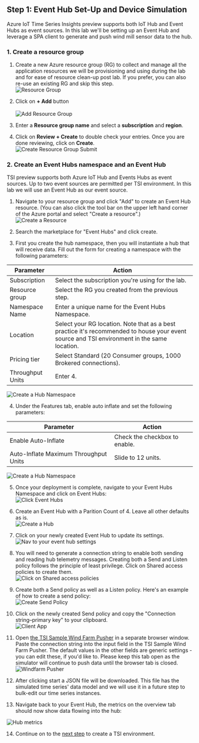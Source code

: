 ## Step 1: Event Hub Set-Up and Device Simulation

Azure IoT Time Series Insights preview supports both IoT Hub and Event Hubs as event sources. In this lab we'll be setting up an Event Hub and leverage a SPA client to generate and push wind mill sensor data to the hub.

### 1. Create a resource group

1. Create a new Azure resource group (RG) to collect and manage all the application resources we will be provisioning and using during the lab and for ease of resource clean-up post lab. If you prefer, you can also re-use an existing RG and skip this step. 
\
![Resource Group](../assets/step1_01_Create_Resource_Group.png)

2. Click on **+ Add** button  
\
![Add Resource Group](../assets/step1_02_Create_Resource_Group_Create.png)

3. Enter a **Resource group name** and select a **subscription** and **region**. 
4. Click on **Review + Create** to double check your entries. Once you are done reviewing, click on **Create**.
\
![Create Resource Group Submit](../assets/step1_03_Create_Resource_Group_Submit.png)


### 2. Create an Event Hubs namespace and an Event Hub

TSI preview supports both Azure IoT Hub and Events Hubs as event sources. Up to two event sources are permitted per TSI environment. In this lab we will use an Event Hub as our event source.

1. Navigate to your resource group and click "Add" to create an Event Hub resource. (You can also click the tool bar on the upper left hand corner of the Azure portal and select "Create a resource".)
\
![Create a Resource](../assets/step1_04_Create_Resource.png)

2. Search the marketplace for "Event Hubs" and click create.

3. First you create the hub namespace, then you will instantiate a hub that will receive data. Fill out the form for creating a namespace with the following parameters:

**Parameter**|**Action**
-----|-----
Subscription|Select the subscription you're using for the lab.
Resource group|Select the RG you created from the previous step.
Namespace Name |Enter a unique name for the Event Hubs Namespace.
Location|Select your RG location. Note that as a best practice it's recommended to house your event source and TSI environment in the same location.
Pricing tier|Select Standard (20 Consumer groups, 1000 Brokered connections).
Throughput Units|Enter 4.

![Create a Hub Namespace](../assets/step1_05_Create_Hub_Namespace.png)

4. Under the Features tab, enable auto inflate and set the following parameters: 
  
**Parameter**|**Action**
-----|-----
Enable Auto-Inflate|Check the checkbox to enable.
Auto-Inflate Maximum Throughput Units|Slide to 12 units.

![Create a Hub Namespace](../assets/step1_06_Create_Hub_Namespace_auto_inflate.png)


5. Once your deployment is complete, navigate to your Event Hubs Namespace and click on Event Hubs:
\
![Click Event Hubs](../assets/step1_07_Create_Hub.png)

6. Create an Event Hub with a Parition Count of 4. Leave all other defaults as is. 
\
![Create a Hub](../assets/step1_07_Create_Hub_Partitions.png)

7. Click on your newly created Event Hub to update its settings.
\
![Nav to your event hub settings](../assets/step1_08_Navigate_To_PolicySettings.png)

8. You will need to generate a connection string to enable both sending and reading hub telemetry messages. Creating both a Send and Listen policy follows the principle of least privilege. Click on Shared access policies to create them.
\
![Click on Shared access policies](../assets/step1_09_Shared_Policies.png)

9. Create both a Send policy as well as a Listen policy. Here's an example of how to create a send policy:
\
![Create Send Policy](../assets/step1_10_Send_Policy.png)

10. Click on the newly created Send policy and copy the "Connection string–primary key" to your clipboard. 
\
![Client App](../assets/step1_11_windfarm_pusher.png)

11.  Open [the TSI Sample Wind Farm Pusher](https://tsiclientsample.azurewebsites.net/windFarmGen.html) in a separate browser window. Paste the connection string into the input field in the TSI Sample Wind Farm Pusher. The default values in the other fields are generic settings - you can edit these, if you'd like to. Please keep this tab open as the simulator will continue to push data until the browser tab is closed.
\
![Windfarm Pusher](../assets/step1_11_windfarm_client.png)

12.  After clicking start a JSON file will be downloaded. This file has the simulated time series' data model and we will use it in a future step to bulk-edit our time series instances.

13. Navigate back to your Event Hub, the metrics on the overview tab should now show data flowing into the hub:

![Hub metrics](../assets/step1_12_Hub_Metrics.png)

14. Continue on to the [next step](../step-02-tsi-env-creation/README.md) to create a TSI environment.

